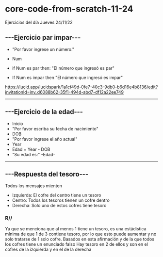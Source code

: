 # core-code-from-scratch-11-24
Ejercicios del día Jueves 24/11/22

## ---Ejercicio par impar---

  - "Por favor ingrese un número."
  - Num
  
  - if Num es par then: "El número que ingresó es par"
  - If Num es impar then "El número que ingresó es impar"

https://lucid.app/lucidspark/1a1cf49d-0fe7-40c3-9db0-b6d16e4b8136/edit?invitationId=inv_d6088b62-35f1-494d-abd7-df12a22ee749

---
## ---Ejercicio de la edad---

  - Inicio
  - "Por favor escriba su fecha de nacimiento"
  - DOB
  - "Por favor ingrese el año actual"
  - Year
  - Edad = Year - DOB
  - "Su edad es:" -Edad-

---
## ---Respuesta del tesoro---
Todos los mensajes mienten
- Izquierda: El cofre del centro tiene un tesoro 
- Centro: Todos los tesoros tienen un cofre dentro
- Derecha: Solo uno de estos cofres tiene tesoro

### R//
Ya que se menciona que al menos 1 tiene un tesoro, es una estádistica mínima de que 1 de 3 contiene tesoro, por lo que esto puede aumentar y no solo tratarse de 1 solo cofre.
Basados en esta afirmación y de la que todos los cofres tiene un enunciado falso
Hay tesoro en 2 de ellos y son en el cofres de la izquierda y en el de la derecha
